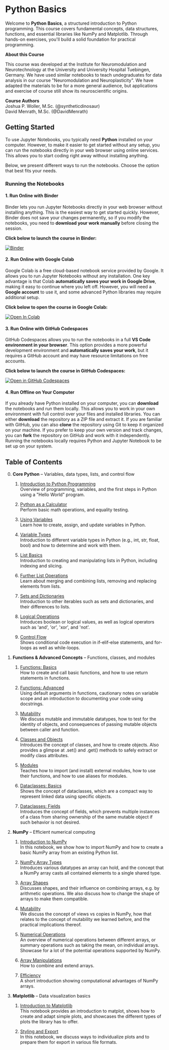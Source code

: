 # Python Basics  

Welcome to **Python Basics**, a structured introduction to Python programming. This course covers fundamental concepts, data structures, functions, and essential libraries like NumPy and Matplotlib. Through hands-on exercises, you'll build a solid foundation for practical programming.  

__About this Course__   

This course was developed at the Institute for Neuromodulation and Neurotechnology at the University and University Hospital Tuebingen, Germany. We have used similar notebooks to teach undegraduates for data analysis in our course "Neuromodulation and Neuroplasticity". We have adapted the materials to be for a more general audience, but applications and exercise of course still show its neuroscientific origins.

__Course Authors__   
Joshua P. Woller, M.Sc.     (@syntheticdinosaur)   
David Menrath, M.Sc.        (@DavidMenrath)

## Getting Started

To use Jupyter Notebooks, you typically need **Python** installed on your computer. However, to make it easier to get started without any setup, you can run the notebooks directly in your web browser using online services. This allows you to start coding right away without installing anything.

Below, we present different ways to run the notebooks. Choose the option that best fits your needs.

### Running the Notebooks

#### 1. Run Online with Binder

Binder lets you run Jupyter Notebooks directly in your web browser without installing anything. This is the easiest way to get started quickly. However, Binder does not save your changes permanently, so if you modify the notebooks, you need to **download your work manually** before closing the session.

**Click below to launch the course in Binder:**

[![Binder](https://mybinder.org/badge_logo.svg)](https://mybinder.org/v2/gh/DavidMenrath/notebook_testing/HEAD)


#### 2. Run Online with Google Colab

Google Colab is a free cloud-based notebook service provided by Google. It allows you to run Jupyter Notebooks without any installation. One key advantage is that Colab **automatically saves your work in Google Drive**, making it easy to continue where you left off. However, you will need a **Google account** to use it, and some advanced Python libraries may require additional setup.

**Click below to open the course in Google Colab:**

[![Open In Colab](https://colab.research.google.com/assets/colab-badge.svg)](https://colab.research.google.com/github/DavidMenrath/notebook_testing/blob/main)


#### 3. Run Online with GitHub Codespaces

GitHub Codespaces allows you to run the notebooks in a full **VS Code environment in your browser**. This option provides a more powerful development environment and **automatically saves your work**, but it requires a GitHub account and may have resource limitations on free accounts.

**Click below to launch the course in GitHub Codespaces:**

[![Open in GitHub Codespaces](https://github.com/codespaces/badge.svg)](https://github.com/codespaces/new?repository_id=931132863)


#### 4. Run Offline on Your Computer

If you already have Python installed on your computer, you can **download** the notebooks and run them locally. This allows you to work in your own environment with full control over your files and installed libraries. You can either **download** the repository as a ZIP file and extract it. If you are familiar with GitHub, you can also **clone** the repository using Git to keep it organized on your machine. If you prefer to keep your own version and track changes, you can **fork** the repository on GitHub and work with it independently. Running the notebooks locally requires Python and Jupyter Notebook to be set up on your system.



## Table of Contents  
0. **Core Python** – Variables, data types, lists, and control flow  

    01. [Introduction to Python Programming](0_Introduction/01_Intro_First_Steps.ipynb)  
    Overview of programming, variables, and the first steps in Python using a "Hello World" program.

    02. [Python as a Calculator](0_Introduction/02_Basics_Calculator.ipynb)  
    Perform basic math operations, and equality testing.

    03. [Using Variables](0_Introduction/03_Basics_Variables.ipynb)  
    Learn how to create, assign, and update variables in Python.

    04. [Variable Types](0_Introduction/04_Basics_DataTypes.ipynb)  
    Introduction to different variable types in Python (e.g., int, str, float, bool) and how to determine and work with them.

    05. [List Basics](0_Introduction/05_Lists_Basics.ipynb)  
    Introduction to creating and manipulating lists in Python, including indexing and slicing.

    06. [Further List Operations](0_Introduction/06_Lists_Operations.ipynb)  
    Learn about merging and combining lists, removing and replacing elements from lists.

    07. [Sets and Dictionaries](0_Introduction/07_Sets_Dictionaries.ipynb)  
    Introduction to other iterables such as sets and dictionaries, and their differences to lists.

    08. [Logical Operations](0_Introduction/08_Logical_Operations.ipynb)  
    Introduces boolean or logical values, as well as logical operators such as 'and', 'or', 'xor', and 'not'.

    09. [Control Flow](0_Introduction/09_ControlFlow_Loops.ipynb)  
    Shows conditional code execution in if-elif-else statements, and for-loops as well as while-loops.

1. **Functions & Advanced Concepts** – Functions, classes, and modules  


    01. [Functions: Basics](1_Functions_Classes_Modules/10_Functions_Basics.ipynb)  
        How to create and call basic functions, and how to use return statements in functions.  

    02. [Functions: Advanced](1_Functions_Classes_Modules/11_Functions_Advanced.ipynb)  
        Using default arguments in functions, cautionary notes on variable scope and an introduction to documenting your code using docstrings.  

    03. [Mutability](1_Functions_Classes_Modules/12_Advanced_Mutability.ipynb)  
        We discuss mutable and immutable datatypes, how to test for the identity of objects, and consequences of passing mutable objects between caller and function.  

    04. [Classes and Objects](1_Functions_Classes_Modules/13_Advanced_ClassesObjects.ipynb)  
        Introduces the concept of classes, and how to create objects. Also provides a glimpse at .set() and .get() methods to safely extract or modify class attributes.  

    05. [Modules](1_Functions_Classes_Modules/4_Advanced_Modules.ipynb)  
        Teaches how to import (and install) external modules, how to use their functions, and how to use aliases for modules.  

    06. [Dataclasses: Basics](1_Functions_Classes_Modules/15_Advanced_Dataclasses.ipynb)  
        Shows the concept of dataclasses, which are a compact way to represent linked data using specific objects.  

    07. [Dataclasses: Fields](1_Functions_Classes_Modules/16_Advanced_DataclassFields.ipynb)  
        Introduces the concept of fields, which prevents multiple instances of a class from sharing ownership of the same mutable object if such behavior is not desired.  

2. **NumPy** – Efficient numerical computing  

    01. [Introduction to NumPy](2_Numpy/20_NumPy_Intro.ipynb)  
        In this notebook, we show how to import NumPy and how to create a basic NumPy array from an existing Python list.   

    02. [NumPy Array Types](2_Numpy/21_NumPy_ArrayTypes.ipynb)  
        Introduces various datatypes an array can hold, and the concept that a NumPy array casts all contained elements to a single shared type.  

    03. [Array Shapes](2_Numpy/22_NumPy_ArrayShapes.ipynb)  
        Discusses shapes, and their influence on combining arrays, e.g. by arithmetic operations. We also discuss how to change the shape of arrays to make them compatible.   

    04. [Mutability](2_Numpy/23_NumPy_Mutability.ipynb)  
        We discuss the concept of views vs copies in NumPy, how that relates to the concept of mutability we learned before, and the practical implications thereof.  

    05. [Numerical Operations](2_Numpy/24_NumPy_NumericalOps.ipynb)  
        An overview of numerical operations between different arrays, or summary operations such as taking the mean, on individual arrays. Showcase for a lot of the potential operations supported by NumPy.  

    06. [Array Manipulations](2_Numpy/25_NumPy_Manipulations.ipynb)  
        How to combine and extend arrays.  

    07. [Efficiency](2_Numpy/26_NumPy_Efficiency.ipynb)  
        A short introduction showing computational advantages of NumPy arrays.  

3. **Matplotlib** – Data visualization basics  
    01. [Introduction to Matplotlib](3_Matplot/30_Matplotlib_Intro.ipynb)  
        This notebook provides an introduction to matplot, shows how to create and adapt simple plots, and showcases the different types of plots the library has to offer.  
    
    02. [Styling and Export](3_Matplot/31_Matplotlib_StylingExport.ipynb)  
        In this notebook, we discuss ways to individualize plots and to prepare them for export in various file formats.  
        
